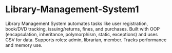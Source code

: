 # Library-Management-System1
Library Management System automates tasks like user registration, book/DVD tracking, issuing/returns, fines, and purchases. Built with OOP (encapsulation, inheritance, polymorphism, static, exceptions) and uses CSV for data. Supports roles: admin, librarian, member. Tracks performance and memory use.
